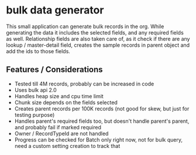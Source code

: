# bulk data generator

This small application can generate bulk records in the org. While generating the data it includes the selected fields, and any required fields as well. Relationship fields are also taken care of, as it check if there are any lookup / master-detail field, creates the sample records in parent object and add the ids to those fields.

<h2>Features / Considerations</h2>

- Tested till 4M records, probably can be increased in code
- Uses bulk api 2.0
- Handles heap size and cpu time limit
- Chunk size depends on the fields selected
- Creates parent records per 100K records (not good for skew, but just for testing purpose)
- Handles parent's required fields too, but doesn't handle parent's parent, and probably fail if marked required
- Owner / RecordTypeId are not handled
- Progress can be checked for Batch only right now, not for bulk query, need a custom setting creation to track that
